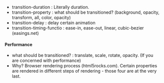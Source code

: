 * transition-duration : Literally duration.
* transition-property : what should be transitioned? (background, opacity, transform, all, color, opacity)
* transition-delay : delay certain animation
* transition-timing-functio : ease-in, ease-out, linear, cubic-bezier (easings.net)

#### Performance
* what should be transitioned? : translate, scale, rotate, opacity. (If you are concerned with performance)
* Why? Browser rendering process (html5rocks.com). Certain properties are rendered in different steps of rendering - those four are at the very last.
